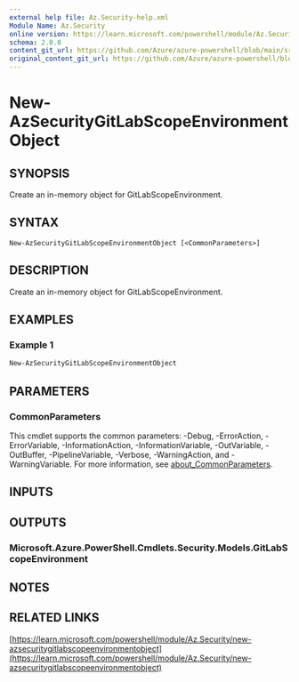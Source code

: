 ```yaml
---
external help file: Az.Security-help.xml
Module Name: Az.Security
online version: https://learn.microsoft.com/powershell/module/Az.Security/new-azsecuritygitlabscopeenvironmentobject
schema: 2.0.0
content_git_url: https://github.com/Azure/azure-powershell/blob/main/src/Security/Security/help/New-AzSecurityGitLabScopeEnvironmentObject.md
original_content_git_url: https://github.com/Azure/azure-powershell/blob/main/src/Security/Security/help/New-AzSecurityGitLabScopeEnvironmentObject.md
---
```


# New-AzSecurityGitLabScopeEnvironmentObject

## SYNOPSIS
Create an in-memory object for GitLabScopeEnvironment.

## SYNTAX

```
New-AzSecurityGitLabScopeEnvironmentObject [<CommonParameters>]
```

## DESCRIPTION
Create an in-memory object for GitLabScopeEnvironment.

## EXAMPLES

### Example 1
```powershell
New-AzSecurityGitLabScopeEnvironmentObject
```

## PARAMETERS

### CommonParameters
This cmdlet supports the common parameters: -Debug, -ErrorAction, -ErrorVariable, -InformationAction, -InformationVariable, -OutVariable, -OutBuffer, -PipelineVariable, -Verbose, -WarningAction, and -WarningVariable. For more information, see [about_CommonParameters](http://go.microsoft.com/fwlink/?LinkID=113216).

## INPUTS

## OUTPUTS

### Microsoft.Azure.PowerShell.Cmdlets.Security.Models.GitLabScopeEnvironment
## NOTES

## RELATED LINKS

[https://learn.microsoft.com/powershell/module/Az.Security/new-azsecuritygitlabscopeenvironmentobject](https://learn.microsoft.com/powershell/module/Az.Security/new-azsecuritygitlabscopeenvironmentobject)

